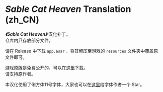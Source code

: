 # _Sable Cat Heaven_ Translation (zh_CN)

___《Sable Cat Heaven》___ 汉化补丁。  
仓库内只存放部分文件。

请在 Release 中下载 `app.asar` ，将其解压至游戏的 `resources` 文件夹中覆盖原文件即可。

游戏原版是免费公开的，可以在[这里](https://novelgame.jp/games/show/10265)下载。  
请支持原作者。

本汉化使用了俐方体11号字体，大家也可以在[这里](https://github.com/ACh-K/Cubic-11)给字体作者一个 Star。
